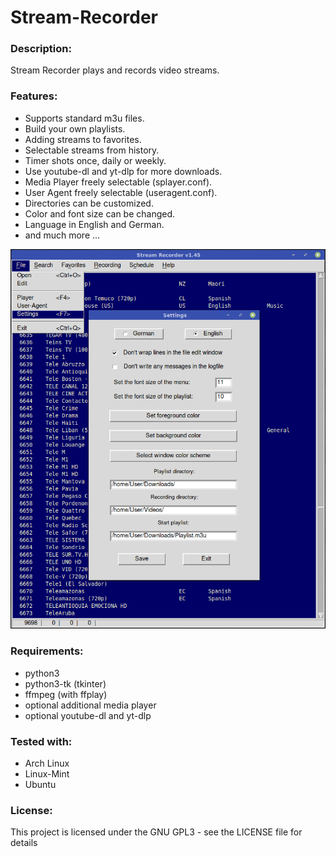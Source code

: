 # Stream-Recorder

### Description:
Stream Recorder plays and records video streams.

### Features:
- Supports standard m3u files.
- Build your own playlists.
- Adding streams to favorites.
- Selectable streams from history.
- Timer shots once, daily or weekly.
- Use youtube-dl and yt-dlp for more downloads.
- Media Player freely selectable (splayer.conf).
- User Agent freely selectable (useragent.conf).
- Directories can be customized.
- Color and font size can be changed.
- Language in English and German.
- and much more ...

![alt text](https://github.com/sc44/Stream-Recorder/blob/main/screenshot.png)

### Requirements:

- python3
- python3-tk (tkinter)
- ffmpeg (with ffplay)
- optional additional media player
- optional youtube-dl and yt-dlp

### Tested with:

- Arch Linux
- Linux-Mint
- Ubuntu

### License:
This project is licensed under the GNU GPL3 - see the LICENSE file for details
